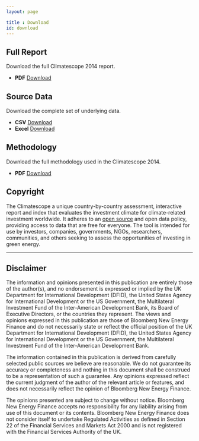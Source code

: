 ```yaml
---
layout: page

title : Download
id: download
---
```

<div class="well well-l download download-pdf">
  <h2>Full Report</h2>
  <p>Download the full Climatescope 2014 report.</p>
  <ul class="download-list">
    <li>
      <strong class="term">PDF</strong>
      <a href="http://global-climatescope.org/en/download/reports/climatescope-2014-report-en.pdf" title="Download full report in PDF" class="bttn bttn-success download data-download">Download</a>
    </li>
  </ul>
</div>

<div class="well well-l download download-data">
  <h2>Source Data</h2>
  <p>Download the complete set of underlying data.</p>
  <ul class="download-list">
    <li>
      <strong class="term">CSV</strong>
      <a href="http://global-climatescope.org/en/download/data/climatescope-full.csv" title="Download Climatescope data in CSV format" class="bttn bttn-success download data-download">Download</a>
    </li>
    <li>
      <strong class="term">Excel</strong>
      <a href="http://global-climatescope.org/en/download/model/climatescope-2014.xlsm" title="Download Climatescope model in Excel format" class="bttn bttn-success download data-download">Download</a>
    </li>
  </ul>
</div>

<!--<div class="well well-l download download-pdf">
  <h2>Press release</h2>
  <p>Download the global press release 'Global study shows clean energy activity surges in developing world'.</p>
  <ul class="download-list">
    <li>
      <strong class="term">PDF - English</strong>
      <a href="http://global-climatescope.org/en/download/docs/climatescope-2014-pressrelease.pdf" title="Download Climatescope press release (English)" class="bttn bttn-success download data-download">Download</a>
    </li>
    <li>
      <strong class="term">PDF - Portuguese</strong>
      <a href="http://global-climatescope.org/pt/download/docs/climatescope-2014-pressrelease.pdf" title="Download Climatescope press release (Portuguese)" class="bttn bttn-success download data-download">Download</a>
    </li>
  </ul>
</div>-->

<div class="well well-l download download-pdf">
  <h2>Methodology</h2>
  <p>Download the full methodology used in the Climatescope 2014.</p>
  <ul class="download-list">
    <li>
      <strong class="term">PDF</strong>
      <a href="http://global-climatescope.org/en/download/docs/climatescope-2014-methodology-en.pdf" title="Download methodology in PDF" class="bttn bttn-success download data-download">Download</a>
    </li>
  </ul>
</div>

## Copyright
The Climatescope a unique country-by-country assessment, interactive report and index that evaluates the investment climate for climate-related investment worldwide. It adheres to an [open source](http://choosealicense.com/licenses/gpl-3.0/) and open data policy, providing access to data that are free for everyone. The tool is intended for use by investors, companies, governments, NGOs, researchers, communities, and others seeking to assess the opportunities of investing in green energy.

***

## Disclaimer
The information and opinions presented in this publication are entirely those of the author(s), and no endorsement is expressed or implied by the UK Department for International Development (DFID), the United States Agency for International Development or the US Government, the Multilateral Investment Fund of the Inter-American Development Bank, its Board of Executive Directors, or the countries they represent. The views and opinions expressed in this publication are those of Bloomberg New Energy Finance and do not necessarily state or reflect the official position of the UK Department for International Development (DFID), the United States Agency for International Development or the US Government, the Multilateral Investment Fund of the Inter-American Development Bank.

The information contained in this publication is derived from carefully selected public sources we believe are reasonable. We do not guarantee its accuracy or completeness and nothing in this document shall be construed to be a representation of such a guarantee. Any opinions expressed reflect the current judgment of the author of the relevant article or features, and does not necessarily reflect the opinion of Bloomberg New Energy Finance.

The opinions presented are subject to change without notice. Bloomberg New Energy Finance accepts no responsibility for any liability arising from use of this document or its contents. Bloomberg New Energy Finance does not consider itself to undertake Regulated Activities as defined in Section 22 of the Financial Services and Markets Act 2000 and is not registered with the Financial Services Authority of the UK.
